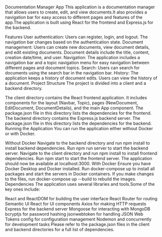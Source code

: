 Documentation Manager App
This application is a documentation manager that allows users to create, edit, and view documents.It also provides a navigation bar for easy access to different pages and features of the app.The application is built using React for the frontend and Express.js for the backend.

Features
User authentication: Users can register, login, and logout. The navigation bar changes based on the authentication state.
Document management: Users can create new documents, view document details, and edit existing documents. Document details include the title, content, creation date/time, and user.
Navigation: The application includes a navigation bar and a topic navigation menu for easy navigation between different pages and document topics.
Search: Users can search for documents using the search bar in the navigation bar.
History: The application keeps a history of document edits. Users can view the history of a document.
Project Structure
The project is divided into a client and a backend directory.

The client directory contains the React frontend application. It includes components for the layout (Navbar, Topic), pages (NewDocument, EditDocument, DocumentDetails), and the main App component. The package.json file in this directory lists the dependencies for the frontend.
The backend directory contains the Express.js backend server. The package.json file in this directory lists the dependencies for the backend.
Running the Application
You can run the application either without Docker or with Docker.

Without Docker
Navigate to the backend directory and run npm install to install backend dependencies.
Run npm run server to start the backend server.
Navigate to the client directory and run npm install to install frontend dependencies.
Run npm start to start the frontend server.
The application should now be available at localhost:3000.
With Docker
Ensure you have Docker Desktop and Docker installed.
Run docker-compose up to install all packages and start the servers in Docker containers.
If you make changes to the files, run docker-compose up --build to rebuild the images.
Dependencies
The application uses several libraries and tools.Some of the key ones include:

React and ReactDOM for building the user interface
React Router for routing
Semantic UI React for UI components
Axios for making HTTP requests
Express for the backend server
Mongoose for interacting with MongoDB
bcryptjs for password hashing
jsonwebtoken for handling JSON Web Tokens
config for configuration management
Nodemon and concurrently for development tasks
Please refer to the package.json files in the client and backend directories for a full list of dependencies.
